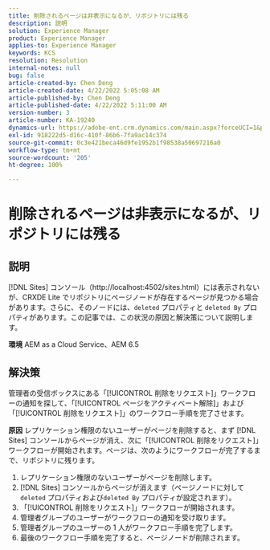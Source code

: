```yaml
---
title: 削除されるページは非表示になるが、リポジトリには残る
description: 説明
solution: Experience Manager
product: Experience Manager
applies-to: Experience Manager
keywords: KCS
resolution: Resolution
internal-notes: null
bug: false
article-created-by: Chen Deng
article-created-date: 4/22/2022 5:05:08 AM
article-published-by: Chen Deng
article-published-date: 4/22/2022 5:11:00 AM
version-number: 3
article-number: KA-19240
dynamics-url: https://adobe-ent.crm.dynamics.com/main.aspx?forceUCI=1&pagetype=entityrecord&etn=knowledgearticle&id=bbe225c1-f9c1-ec11-983e-0022480ab5d0
exl-id: 918222d5-d16c-410f-86b6-7fa9ac14c374
source-git-commit: 0c3e421beca46d9fe1952b1f98538a50697216a0
workflow-type: tm+mt
source-wordcount: '205'
ht-degree: 100%

---
```


# 削除されるページは非表示になるが、リポジトリには残る

## 説明


[!DNL Sites] コンソール（http://localhost:4502/sites.html）には表示されないが、CRXDE Lite でリポジトリにページノードが存在するページが見つかる場合があります。さらに、そのノードには、`deleted` プロパティと `deleted By` プロパティがあります。この記事では、この状況の原因と解決策について説明します。

<b>環境</b>
AEM as a Cloud Service、AEM 6.5


## 解決策


管理者の受信ボックスにある「[!UICONTROL 削除をリクエスト]」ワークフローの通知を探して、「[!UICONTROL ページをアクティベート解除]」および「[!UICONTROL 削除をリクエスト]」のワークフロー手順を完了させます。

<b>原因</b>
レプリケーション権限のないユーザーがページを削除すると、まず [!DNL Sites] コンソールからページが消え、次に「[!UICONTROL 削除をリクエスト]」ワークフローが開始されます。ページは、次のようにワークフローが完了するまで、リポジトリに残ります。
1. レプリケーション権限のないユーザーがページを削除します。
2. [!DNL Sites] コンソールからページが消えます（ページノードに対して `deleted` プロパティおよび`deleted By` プロパティが設定されます）。
3. 「[!UICONTROL 削除をリクエスト]」ワークフローが開始されます。
4. 管理者グループのユーザーがワークフローの通知を受け取ります。
5. 管理者グループのユーザーの 1 人がワークフロー手順を完了します。
6. 最後のワークフロー手順を完了すると、ページノードが削除されます。
